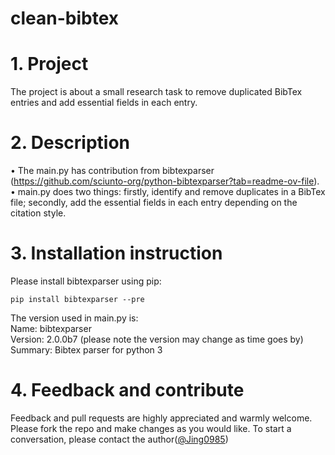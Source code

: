 # clean-bibtex
# 1. Project
The project is about a small research task to remove duplicated BibTex entries and add essential fields in each entry.
# 2. Description
• The main.py has contribution from bibtexparser (https://github.com/sciunto-org/python-bibtexparser?tab=readme-ov-file).<br />
• main.py does two things: firstly, identify and remove duplicates in a BibTex file; secondly, add the essential fields in each entry depending on the citation style. 
# 3. Installation instruction
Please install bibtexparser using pip:
```
pip install bibtexparser --pre

```
The version used in main.py is:<br />
Name: bibtexparser<br />
Version: 2.0.0b7 (please note the version may change as time goes by)<br />
Summary: Bibtex parser for python 3<br />
# 4. Feedback and contribute
Feedback and pull requests are highly appreciated and warmly welcome. Please fork the repo and make changes as you would like. To start a conversation, please contact the author([@Jing0985](https://github.com/Jing0985))
